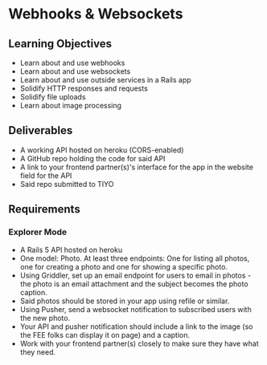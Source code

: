 # Webhooks & Websockets

## Learning Objectives

* Learn about and use webhooks
* Learn about and use websockets
* Learn about and use outside services in a Rails app
* Solidify HTTP responses and requests
* Solidify file uploads
* Learn about image processing

## Deliverables

* A working API hosted on heroku (CORS-enabled)
* A GitHub repo holding the code for said API
* A link to your frontend partner(s)'s interface for the app in the website field for the API
* Said repo submitted to TIYO

## Requirements

### Explorer Mode

* A Rails 5 API hosted on heroku
* One model: Photo. At least three endpoints: One for listing all photos, one for creating a photo and one for showing a specific photo.
* Using Griddler, set up an email endpoint for users to email in photos - the photo is an email attachment and the subject becomes the photo caption.
* Said photos should be stored in your app using refile or similar.
* Using Pusher, send a websocket notification to subscribed users with the new photo.
* Your API and pusher notification should include a link to the image (so the FEE folks can display it on page) and a caption.
* Work with your frontend partner(s) closely to make sure they have what they need.
